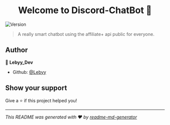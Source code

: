 <h1 align="center">Welcome to Discord-ChatBot 👋</h1>
<p>
  <img alt="Version" src="https://img.shields.io/badge/version-1.0.0-blue.svg?cacheSeconds=2592000" />
</p>

> A really smart chatbot using the affiliate+ api public for everyone.

## Author

👤 **Lebyy_Dev**

* Github: [@Lebyy](https://github.com/Lebyy)

## Show your support

Give a ⭐ if this project helped you!

***
_This README was generated with ❤️ by [readme-md-generator](https://github.com/kefranabg/readme-md-generator)_

